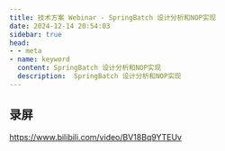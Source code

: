 ```yaml
---
title: 技术方案 Webinar - SpringBatch 设计分析和NOP实现
date: 2024-12-14 20:54:03
sidebar: true
head:
- - meta
- name: keyword
  content: SpringBatch 设计分析和NOP实现
  description:  SpringBatch 设计分析和NOP实现
---
```


## 录屏

https://www.bilibili.com/video/BV18Bq9YTEUv